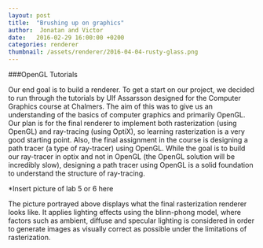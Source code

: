 ```yaml
---
layout: post
title:  "Brushing up on graphics"
author:  Jonatan and Victor
date:   2016-02-29 16:00:00 +0200
categories: renderer
thumbnail: /assets/renderer/2016-04-04-rusty-glass.png
---
```


###OpenGL Tutorials

Our end goal is to build a renderer. To get a start on our project, we decided to run through the tutorials by Ulf Assarsson designed for the Computer Graphics course at Chalmers. The aim of this was to give us an understanding of the basics of computer graphics and primarily OpenGL. Our plan is for the final renderer to implement both rasterization (using OpenGL) and ray-tracing (using OptiX), so learning rasterization is a very good starting point. Also, the final assignment in the course is designing a path tracer (a type of ray-tracer) using OpenGL. While the goal is to build our ray-tracer in optix and not in OpenGL (the OpenGL solution will be incredibly slow), designing a path tracer using OpenGL is a solid foundation to understand the structure of ray-tracing.


*Insert picture of lab 5 or 6 here


The picture portrayed above displays what the final rasterization renderer looks like. It applies lighting effects using the blinn-phong model, where factors such as ambient, diffuse and specular lighting is considered in order to generate images as visually correct as possible under the limitations of rasterization.
